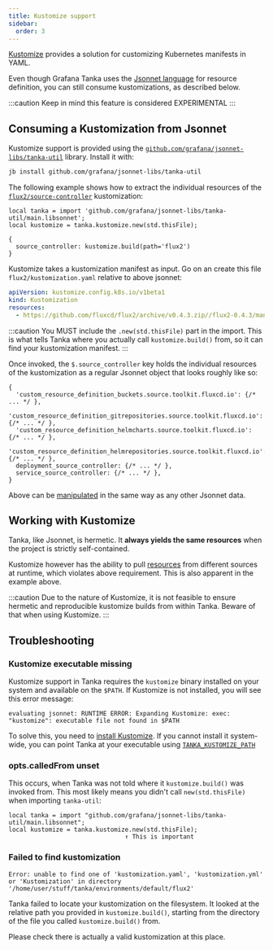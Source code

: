 ```yaml
---
title: Kustomize support
sidebar:
  order: 3
---
```


[Kustomize](https://kustomize.io) provides a solution for customizing Kubernetes
manifests in YAML.

Even though Grafana Tanka uses the [Jsonnet language](./jsonnet/overview) for
resource definition, you can still consume kustomizations, as described below.

:::caution
Keep in mind this feature is considered EXPERIMENTAL
:::

## Consuming a Kustomization from Jsonnet

Kustomize support is provided using the
[`github.com/grafana/jsonnet-libs/tanka-util`](https://github.com/grafana/jsonnet-libs/tree/master/tanka-util)
library. Install it with:

```bash
jb install github.com/grafana/jsonnet-libs/tanka-util
```

The following example shows how to extract the individual resources of the
[`flux2/source-controller`](https://github.com/fluxcd/flux2/tree/main/manifests/bases/source-controller)
kustomization:

```jsonnet
local tanka = import 'github.com/grafana/jsonnet-libs/tanka-util/main.libsonnet';
local kustomize = tanka.kustomize.new(std.thisFile);

{
  source_controller: kustomize.build(path='flux2')
}
```

Kustomize takes a kustomization manifest as input. Go on an create this file
`flux2/kustomization.yaml` relative to above jsonnet:

```yaml
apiVersion: kustomize.config.k8s.io/v1beta1
kind: Kustomization
resources:
  - https://github.com/fluxcd/flux2/archive/v0.4.3.zip//flux2-0.4.3/manifests/bases/source-controller
```

:::caution
You MUST include the `.new(std.thisFile)` part in the import.
This is what tells Tanka where you actually call `kustomize.build()` from, so
it can find your kustomization manifest.
:::

Once invoked, the `$.source_controller` key holds the individual resources of
the kustomization as a regular Jsonnet object that looks roughly like so:

```jsonnet
{
  'custom_resource_definition_buckets.source.toolkit.fluxcd.io': {/* ... */ },
  'custom_resource_definition_gitrepositories.source.toolkit.fluxcd.io': {/* ... */ },
  'custom_resource_definition_helmcharts.source.toolkit.fluxcd.io': {/* ... */ },
  'custom_resource_definition_helmrepositories.source.toolkit.fluxcd.io': {/* ... */ },
  deployment_source_controller: {/* ... */ },
  service_source_controller: {/* ... */ },
}
```

Above can be [manipulated](./tutorial/environments#patching) in the same way as
any other Jsonnet data.

## Working with Kustomize

Tanka, like Jsonnet, is hermetic. It **always yields the same resources** when
the project is strictly self-contained.

Kustomize however has the ability to pull
[resources](https://kubectl.docs.kubernetes.io/references/kustomize/kustomization/resource/)
from different sources at runtime, which violates above requirement. This is
also apparent in the example above.

:::caution
Due to the nature of Kustomize, it is not feasible to ensure
hermetic and reproducible kustomize builds from within Tanka. Beware of that
when using Kustomize.
:::

## Troubleshooting

### Kustomize executable missing

Kustomize support in Tanka requires the `kustomize` binary installed on your
system and available on the `$PATH`. If Kustomize is not installed, you will see
this error message:

```
evaluating jsonnet: RUNTIME ERROR: Expanding Kustomize: exec: "kustomize": executable file not found in $PATH
```

To solve this, you need to
[install Kustomize](https://kubectl.docs.kubernetes.io/installation/kustomize/).
If you cannot install it system-wide, you can point Tanka at your executable
using [`TANKA_KUSTOMIZE_PATH`](./env-vars#tanka_kustomize_path)

### opts.calledFrom unset

This occurs, when Tanka was not told where it `kustomize.build()` was invoked
from. This most likely means you didn't call `new(std.thisFile)` when importing `tanka-util`:

```jsonnet
local tanka = import "github.com/grafana/jsonnet-libs/tanka-util/main.libsonnet";
local kustomize = tanka.kustomize.new(std.thisFile);
                                ↑ This is important
```

### Failed to find kustomization

```
Error: unable to find one of 'kustomization.yaml', 'kustomization.yml' or 'Kustomization' in directory '/home/user/stuff/tanka/environments/default/flux2'
```

Tanka failed to locate your kustomization on the filesystem. It looked at the
relative path you provided in `kustomize.build()`, starting from the directory
of the file you called `kustomize.build()` from.

Please check there is actually a valid kustomization at this place.
